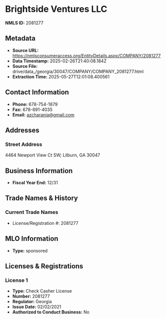 # Brightside Ventures LLC

**NMLS ID:** 2081277

## Metadata
- **Source URL:** https://nmlsconsumeraccess.org/EntityDetails.aspx/COMPANY/2081277
- **Data Timestamp:** 2025-02-26T21:40:08.184Z
- **Source File:** drive/data_/georgia/30047/COMPANY/COMPANY_2081277.html
- **Extraction Time:** 2025-05-27T12:01:08.400561

## Contact Information
- **Phone:** 678-754-1879
- **Fax:** 678-691-4035
- **Email:** azcharania@gmail.com

## Addresses
### Street Address
4464 Newport View Ct SW; Lilburn, GA 30047

## Business Information
- **Fiscal Year End:** 12/31

## Trade Names & History
### Current Trade Names
- License/Registration #: 2081277

## MLO Information
- **Type:** sponsored

## Licenses & Registrations

### License 1
- **Type:** Check Casher License
- **Number:** 2081277
- **Regulator:** Georgia
- **Issue Date:** 02/02/2021
- **Authorized to Conduct Business:** No
